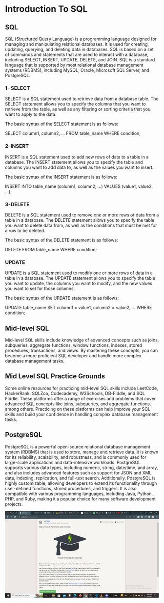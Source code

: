 # Introduction To SQL 

## SQL 
SQL (Structured Query Language) is a programming language designed for managing and manipulating relational databases. It is used for creating, updating, querying, and deleting data in databases. SQL is based on a set of commands and statements that are used to interact with a database, including SELECT, INSERT, UPDATE, DELETE, and JOIN. SQL is a standard language that is supported by most relational database management systems (RDBMS), including MySQL, Oracle, Microsoft SQL Server, and PostgreSQL.

### 1- SELECT

SELECT is a SQL statement used to retrieve data from a database table. The SELECT statement allows you to specify the columns that you want to retrieve from the table, as well as any filtering or sorting criteria that you want to apply to the data.

The basic syntax of the SELECT statement is as follows:

SELECT column1, column2, ...
FROM table_name
WHERE condition;


### 2-INSERT

INSERT is a SQL statement used to add new rows of data to a table in a database. The INSERT statement allows you to specify the table and columns you want to add data to, as well as the values you want to insert.

The basic syntax of the INSERT statement is as follows:

INSERT INTO table_name (column1, column2, ...)
VALUES (value1, value2, ...);

### 3-DELETE

DELETE is a SQL statement used to remove one or more rows of data from a table in a database. The DELETE statement allows you to specify the table you want to delete data from, as well as the conditions that must be met for a row to be deleted.

The basic syntax of the DELETE statement is as follows:

DELETE FROM table_name
WHERE condition;

### UPDATE

UPDATE is a SQL statement used to modify one or more rows of data in a table in a database. The UPDATE statement allows you to specify the table you want to update, the columns you want to modify, and the new values you want to set for those columns.

The basic syntax of the UPDATE statement is as follows:

UPDATE table_name
SET column1 = value1, column2 = value2, ...
WHERE condition;

## Mid-level SQL
Mid-level SQL skills include knowledge of advanced concepts such as joins, subqueries, aggregate functions, window functions, indexes, stored procedures, transactions, and views. By mastering these concepts, you can become a more proficient SQL developer and handle more complex database management tasks.

## Mid Level SQL Practice Grounds
Some online resources for practicing mid-level SQL skills include LeetCode, HackerRank, SQLZoo, Codecademy, W3Schools, DB-Fiddle, and SQL Fiddle. These platforms offer a range of exercises and problems that cover advanced SQL concepts like joins, subqueries, and aggregate functions, among others. Practicing on these platforms can help improve your SQL skills and build your confidence in handling complex database management tasks.

## PostgreSQL 

PostgreSQL is a powerful open-source relational database management system (RDBMS) that is used to store, manage and retrieve data. It is known for its reliability, scalability, and robustness, and is commonly used for large-scale applications and data-intensive workloads. PostgreSQL supports various data types, including numeric, string, date/time, and array, and also includes advanced features such as support for JSON and XML data, indexing, replication, and full-text search. Additionally, PostgreSQL is highly customizable, allowing developers to extend its functionality through user-defined functions, stored procedures, and triggers. It is also compatible with various programming languages, including Java, Python, PHP, and Ruby, making it a popular choice for many software development projects.

![SQLBolt](../SQLBolt.png)